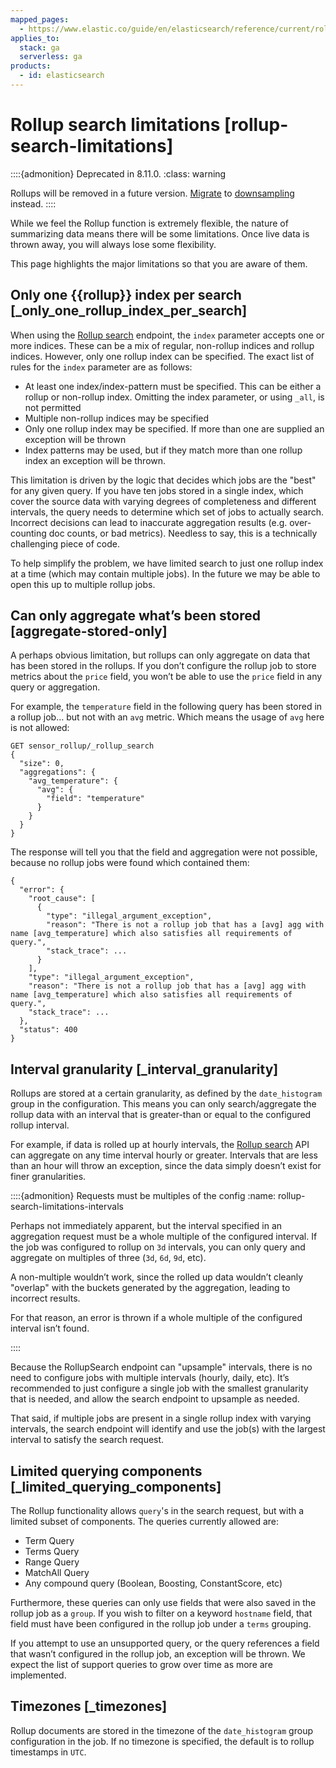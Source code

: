 ```yaml
---
mapped_pages:
  - https://www.elastic.co/guide/en/elasticsearch/reference/current/rollup-search-limitations.html
applies_to:
  stack: ga
  serverless: ga
products:
  - id: elasticsearch
---
```


# Rollup search limitations [rollup-search-limitations]

::::{admonition} Deprecated in 8.11.0.
:class: warning

Rollups will be removed in a future version. [Migrate](migrating-from-rollup-to-downsampling.md) to [downsampling](../../data-store/data-streams/downsampling-time-series-data-stream.md) instead.
::::


While we feel the Rollup function is extremely flexible, the nature of summarizing data means there will be some limitations. Once live data is thrown away, you will always lose some flexibility.

This page highlights the major limitations so that you are aware of them.


## Only one {{rollup}} index per search [_only_one_rollup_index_per_search] 

When using the [Rollup search](https://www.elastic.co/docs/api/doc/elasticsearch/operation/operation-rollup-rollup-search) endpoint, the `index` parameter accepts one or more indices. These can be a mix of regular, non-rollup indices and rollup indices. However, only one rollup index can be specified. The exact list of rules for the `index` parameter are as follows:

* At least one index/index-pattern must be specified. This can be either a rollup or non-rollup index. Omitting the index parameter, or using `_all`, is not permitted
* Multiple non-rollup indices may be specified
* Only one rollup index may be specified. If more than one are supplied an exception will be thrown
* Index patterns may be used, but if they match more than one rollup index an exception will be thrown.

This limitation is driven by the logic that decides which jobs are the "best" for any given query. If you have ten jobs stored in a single index, which cover the source data with varying degrees of completeness and different intervals, the query needs to determine which set of jobs to actually search. Incorrect decisions can lead to inaccurate aggregation results (e.g. over-counting doc counts, or bad metrics). Needless to say, this is a technically challenging piece of code.

To help simplify the problem, we have limited search to just one rollup index at a time (which may contain multiple jobs). In the future we may be able to open this up to multiple rollup jobs.


## Can only aggregate what’s been stored [aggregate-stored-only] 

A perhaps obvious limitation, but rollups can only aggregate on data that has been stored in the rollups. If you don’t configure the rollup job to store metrics about the `price` field, you won’t be able to use the `price` field in any query or aggregation.

For example, the `temperature` field in the following query has been stored in a rollup job…  but not with an `avg` metric. Which means the usage of `avg` here is not allowed:

```console
GET sensor_rollup/_rollup_search
{
  "size": 0,
  "aggregations": {
    "avg_temperature": {
      "avg": {
        "field": "temperature"
      }
    }
  }
}
```

The response will tell you that the field and aggregation were not possible, because no rollup jobs were found which contained them:

```console-result
{
  "error": {
    "root_cause": [
      {
        "type": "illegal_argument_exception",
        "reason": "There is not a rollup job that has a [avg] agg with name [avg_temperature] which also satisfies all requirements of query.",
        "stack_trace": ...
      }
    ],
    "type": "illegal_argument_exception",
    "reason": "There is not a rollup job that has a [avg] agg with name [avg_temperature] which also satisfies all requirements of query.",
    "stack_trace": ...
  },
  "status": 400
}
```


## Interval granularity [_interval_granularity] 

Rollups are stored at a certain granularity, as defined by the `date_histogram` group in the configuration. This means you can only search/aggregate the rollup data with an interval that is greater-than or equal to the configured rollup interval.

For example, if data is rolled up at hourly intervals, the [Rollup search](https://www.elastic.co/docs/api/doc/elasticsearch/operation/operation-rollup-rollup-search) API can aggregate on any time interval hourly or greater. Intervals that are less than an hour will throw an exception, since the data simply doesn’t exist for finer granularities.

::::{admonition} Requests must be multiples of the config
:name: rollup-search-limitations-intervals

Perhaps not immediately apparent, but the interval specified in an aggregation request must be a whole multiple of the configured interval. If the job was configured to rollup on `3d` intervals, you can only query and aggregate on multiples of three (`3d`, `6d`, `9d`, etc).

A non-multiple wouldn’t work, since the rolled up data wouldn’t cleanly "overlap" with the buckets generated by the aggregation, leading to incorrect results.

For that reason, an error is thrown if a whole multiple of the configured interval isn’t found.

::::


Because the RollupSearch endpoint can "upsample" intervals, there is no need to configure jobs with multiple intervals (hourly, daily, etc). It’s recommended to just configure a single job with the smallest granularity that is needed, and allow the search endpoint to upsample as needed.

That said, if multiple jobs are present in a single rollup index with varying intervals, the search endpoint will identify and use the job(s) with the largest interval to satisfy the search request.


## Limited querying components [_limited_querying_components] 

The Rollup functionality allows `query`'s in the search request, but with a limited subset of components. The queries currently allowed are:

* Term Query
* Terms Query
* Range Query
* MatchAll Query
* Any compound query (Boolean, Boosting, ConstantScore, etc)

Furthermore, these queries can only use fields that were also saved in the rollup job as a `group`. If you wish to filter on a keyword `hostname` field, that field must have been configured in the rollup job under a `terms` grouping.

If you attempt to use an unsupported query, or the query references a field that wasn’t configured in the rollup job, an exception will be thrown. We expect the list of support queries to grow over time as more are implemented.


## Timezones [_timezones] 

Rollup documents are stored in the timezone of the `date_histogram` group configuration in the job. If no timezone is specified, the default is to rollup timestamps in `UTC`.

